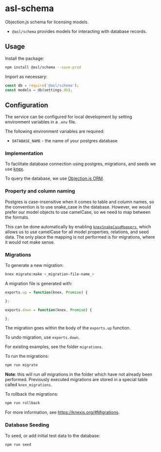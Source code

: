 # asl-schema
Objection.js schema for licensing models.

* `@asl/schema` provides models for interacting with database records.

## Usage

Install the package:

```bash
npm install @asl/schema --save-prod
```

Import as necessary:

```js
const db = require('@asl/schema');
const models = db(settings.db);
```

## Configuration

The service can be configured for local development by setting environment variables in a `.env` file.

The following environment variables are required:

* `DATABASE_NAME` - the name of your postgres database

### Implementation

To facilitate database connection using postgres, migrations, and seeds we use [knex](https://knexjs.org/).

To query the database, we use [Objection.js ORM](http://vincit.github.io/objection.js/#introduction).

### Property and column naming

Postgres is case-insensitive when it comes to table and column names, so the convention is to use snake_case in the
database. However, we would prefer our model objects to use camelCase, so we need to map between the formats.

This can be done automatically by enabling
[`knexSnakeCaseMappers`](https://vincit.github.io/objection.js/#snake-case-to-camel-case-conversion), which allows us to
use camelCase for all model properties, relations, and seed data. The only place the mapping is not performed is for
migrations, where it would not make sense.

### Migrations

To generate a new migration:

```bash
knex migrate:make <_migration-file-name_>
```
A migration file is generated with:

```js
exports.up = function(knex, Promise) {

};

exports.down = function(knex, Promise) {

};
```

The migration goes within the body of the ```exports.up``` function.

To undo migration, use ```exports.down```.

For existing examples, see the folder ```migrations```.

To run the migrations:

```bash
npm run migrate
```

**Note**: this will run _all_ migrations in the folder which have not already been performed. Previously
executed migrations are stored in a special table called `knex_migrations`.

To rollback the migrations:

```bash
npm run rollback
```

For more information, see https://knexjs.org/#Migrations.

### Database Seeding

To seed, or add initial test data to the database:

```bash
npm run seed
```